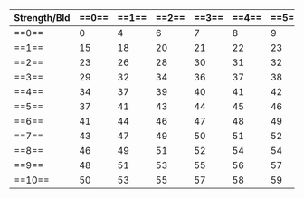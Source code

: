 | Strength/Bld | ==0== | ==1== | ==2== | ==3== | ==4== | ==5== | ==6== | ==7== | ==8== | ==9== | ==10== |
| ------------ | ----- | ----- | ----- | ----- | ----- | ----- | ----- | ----- | ----- | ----- | ------ |
| ==0==        | 0     | 4     | 6     | 7     | 8     | 9     | 10    | 10    | 11    | 11    | 12     |
| ==1==        | 15    | 18    | 20    | 21    | 22    | 23    | 24    | 25    | 25    | 26    | 26     |
| ==2==        | 23    | 26    | 28    | 30    | 31    | 32    | 32    | 33    | 34    | 34    | 35     |
| ==3==        | 29    | 32    | 34    | 36    | 37    | 38    | 38    | 39    | 40    | 40    | 41     |
| ==4==        | 34    | 37    | 39    | 40    | 41    | 42    | 43    | 44    | 44    | 45    | 45     |
| ==5==        | 37    | 41    | 43    | 44    | 45    | 46    | 47    | 47    | 48    | 48    | 49     |
| ==6==        | 41    | 44    | 46    | 47    | 48    | 49    | 50    | 51    | 51    | 52    | 52     |
| ==7==        | 43    | 47    | 49    | 50    | 51    | 52    | 53    | 53    | 54    | 54    | 55     |
| ==8==        | 46    | 49    | 51    | 52    | 54    | 54    | 55    | 56    | 56    | 57    | 57     |
| ==9==        | 48    | 51    | 53    | 55    | 56    | 57    | 57    | 58    | 58    | 59    | 59     |
| ==10==       | 50    | 53    | 55    | 57    | 58    | 59    | 59    | 60    | 60    | 61    | 61     |
